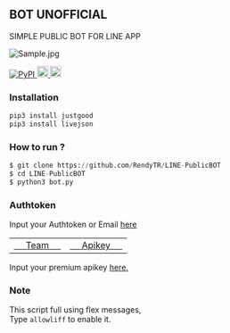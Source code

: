 ## BOT UNOFFICIAL
SIMPLE PUBLIC BOT FOR LINE APP

<img alt="Sample.jpg" src= "https://i.ibb.co/F8Q06Zt/Sample.jpg">
<p>
    <a href="http://pypi.org/project/justgood" rel="nofollow">
        <img alt="PyPI" src="https://img.shields.io/pypi/v/justgood?label=PyPI" style="max-width:100%;">
    </a>
    <a href="https://github.com/RendyTR/LINE-PublicBOT" rel="nofollow">
        <img alt="Update" src="https://img.shields.io/github/last-commit/rendytr/LINE-PublicBOT?color=red&label=Update" height="20" style="max-width:100%;">
    </a>
    <a href="https://github.com/RendyTR" rel="nofollow">
        <img alt="VIEWS" src="https://komarev.com/ghpvc/?username=RendyTR&color=green&label=Views" height="20" style="max-width:100%;">
    </a>
</p>

### Installation
```python
pip3 install justgood
pip3 install livejson
```

### How to run ?
``` python
$ git clone https://github.com/RendyTR/LINE-PublicBOT
$ cd LINE-PublicBOT
$ python3 bot.py
```

### Authtoken
Input your Authtoken or Email <a href="https://github.com/RendyTR/LINE-PublicBOT/blob/main/data/OPTION/login.json">here</a>

<table>
    <tbody>
        <tr>
          <td><a href="http://imjustgood.com/team">&nbsp;&nbsp;&nbsp;&nbsp;&nbsp;Team&nbsp;&nbsp;&nbsp;&nbsp;&nbsp;</a></td>
          <td><a href="http://api.imjustgood.com/intro">&nbsp;&nbsp;&nbsp;&nbsp;&nbsp;Apikey&nbsp;&nbsp;&nbsp;&nbsp;&nbsp;</a></td>
        </tr>
    <tbody>   
<table>
Input your premium apikey <a href="https://github.com/RendyTR/LINE-PublicBOT/blob/a322db27af91b1bca5498c69e83eb2a12a337d00/data/OPTION/login.json#L2">here.</a>

### Note
This script full using flex messages,
<br>Type ``` allowliff ``` to enable it.
